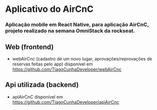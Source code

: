 # Aplicativo do AirCnC

### Aplicação mobile em React Native, para aplicação AirCnC, projeto realizado na semana OmniStack da rockseat.

## Web (frontend)
- webAirCnc (cadastro de um novo lugar, aprovações/reprovações de reservas feitas pelo app) disponível em https://github.com/TiagoCunhaDeveloper/webAirCnc

## Api utilizada (backend)
- apiAirCnC disponível em https://github.com/TiagoCunhaDeveloper/apiAirCnc
